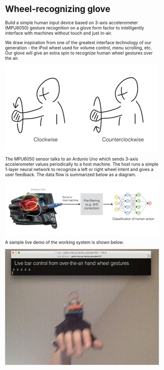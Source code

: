 # Wheel-recognizing glove

Build a simple human input device based on 3-axis accelerometer (MPU6050) gesture recognition on a glove form factor to intelligently interface with machines without touch and just in-air.

We draw inspiration from one of the greatest interface technology of our generation - the iPod wheel used for volume control, menu scrolling, etc. Our glove will give an extra spin to recognize human wheel gestures over the air.

<img src="ref/photo.png" alt="drawing" width="500"/>

The MPU6050 sensor talks to an Ardunio Uno which sends 3-axis accelerometer values periodically to a host machine. The host runs a simple 1-layer neural network to recognize a left or right wheel intent and gives a user feedback. The data flow is summarized below as a diagram.

<img src="ref/data.png" alt="drawing" width="1000"/>

A sample live demo of the working system is shown below.

![](ref/output.gif)
